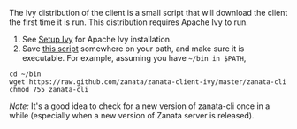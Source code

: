 The Ivy distribution of the client is a small script that will download the client the first time it is run. This distribution requires Apache Ivy to run.

1. See [Setup Ivy](ivy/setup) for Apache Ivy installation.
2. Save [this script](https://raw.github.com/zanata/zanata-client-ivy/master/zanata-cli) somewhere on your path, and make sure it is executable. For example, assuming you have `~/bin in $PATH`,

```
cd ~/bin
wget https://raw.github.com/zanata/zanata-client-ivy/master/zanata-cli
chmod 755 zanata-cli
```

*Note:* It's a good idea to check for a new version of zanata-cli once in a while (especially when a new version of Zanata server is released).

